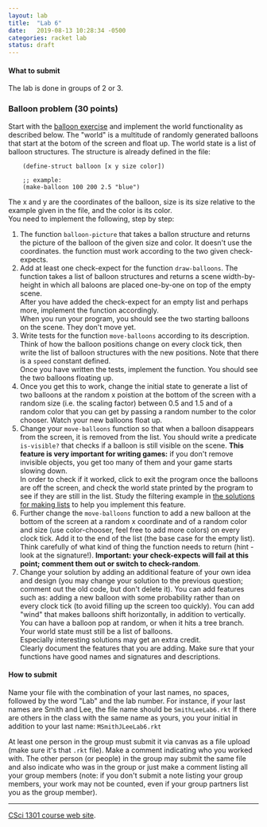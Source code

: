 ```yaml
---
layout: lab
title:  "Lab 6"
date:   2019-08-13 10:28:34 -0500
categories: racket lab
status: draft
---
```


#### What to submit

The lab is done in groups of 2 or 3.

### Balloon problem (30 points)

Start with the [balloon exercise](../examples/balloons.rkt) and
implement the world functionality as described below. The \"world\" is a
multitude of randomly generated balloons that start at the botom of the
screen and float up. The world state is a list of balloon structures.
The structure is already defined in the file:


        (define-struct balloon [x y size color])

        ;; example:
        (make-balloon 100 200 2.5 "blue")


The x and y are the coordinates of the balloon, size is its size
relative to the example given in the file, and the color is its color.\
You need to implement the following, step by step:

1.  The function `balloon-picture` that takes a ballon structure and
    returns the picture of the balloon of the given size and color. It
    doesn\'t use the coordinates. the function must work according to
    the two given check-expects.
2.  Add at least one check-expect for the function `draw-balloons`. The
    function takes a list of balloon structures and returns a scene
    width-by-height in which all baloons are placed one-by-one on top of
    the empty scene.\
    After you have added the check-expect for an empty list and perhaps
    more, implement the function accordingly.\
    When you run your program, you should see the two starting balloons
    on the scene. They don\'t move yet.
3.  Write tests for the function `move-balloons` according to its
    description. Think of how the balloon positions change on every
    clock tick, then write the list of balloon structures with the new
    positions. Note that there is a `speed` constant defined.\
    Once you have written the tests, implement the function. You should
    see the two balloons floating up.
4.  Once you get this to work, change the initial state to generate a
    list of two balloons at the random x poistion at the bottom of the
    screen with a random size (i.e. the scaling factor) between 0.5 and
    1.5 and of a random color that you can get by passing a random
    number to the color chooser. Watch your new balloons float up.
5.  Change your `move-balloons` function so that when a balloon
    disappears from the screen, it is removed from the list. You should
    write a predicate `is-visible?` that checks if a balloon is still
    visible on the scene. **This feature is very important for writing
    games:** if you don\'t remove invisible objects, you get too many of
    them and your game starts slowing down.\
    In order to check if it worked, click to exit the program once the
    balloons are off the screen, and check the world state printed by
    the program to see if they are still in the list. Study the
    filtering example in [the solutions for making
    lists](../examples/making-lists-solutions.rkt) to help you implement
    this feature.
6.  Further change the `move-balloons` function to add a new balloon at
    the bottom of the screen at a random x coordinate and of a random
    color and size (use color-chooser, feel free to add more colors) on
    every clock tick. Add it to the end of the list (the base case for
    the empty list). Think carefully of what kind of thing the function
    needs to return (hint - look at the signature!). **Important: your
    check-expects will fail at this point; comment them out or switch to
    check-random**.
7.  Change your solution by adding an additional feature of your own
    idea and design (you may change your solution to the previous
    question; comment out the old code, but don\'t delete it). You can
    add features such as: adding a new balloon with some probability
    rather than on every clock tick (to avoid filling up the screen too
    quickly). You can add \"wind\" that makes balloons shift
    horizontally, in addition to vertically. You can have a balloon pop
    at random, or when it hits a tree branch.\
    Your world state must still be a list of balloons.\
    Especially interesting solutions may get an extra credit.\
    Clearly document the features that you are adding. Make sure that
    your functions have good names and signatures and descriptions.

#### How to submit

Name your file with the combination of your last names, no spaces,
followed by the word \"Lab\" and the lab number. For instance, if your
last names are Smith and Lee, the file name should be `SmithLeeLab6.rkt`
If there are others in the class with the same name as yours, you your
initial in addition to your last name: `MSmithJLeeLab6.rkt`

At least one person in the group must submit it via canvas as a file
upload (make sure it\'s that `.rkt` file). Make a comment indicating who
you worked with. The other person (or people) in the group may submit
the same file and also indicate who was in the group or just make a
comment listing all your group members (note: if you don\'t submit a
note listing your group members, your work may not be counted, even if
your group partners list you as the group member).

------------------------------------------------------------------------

[CSci 1301 course web site](../index.html).
